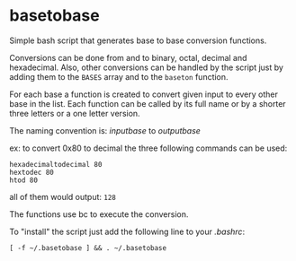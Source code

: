 # basetobase
Simple bash script that generates base to base conversion functions.

Conversions can be done from and to binary, octal, decimal and hexadecimal.
Also, other conversions can be handled by the script just by adding them to
the `BASES` array and to the `baseton` function.

For each base a function is created to convert given input to every
other base in the list. Each function can be called by its full name
or by a shorter three letters or a one letter version.

The naming convention is: *inputbase* to *outputbase*

ex: to convert 0x80 to decimal the three following commands can be used:
```
hexadecimaltodecimal 80
hextodec 80
htod 80
```
all of them would output: `128`

The functions use bc to execute the conversion.

To "install" the script just add the following line to your *.bashrc*:
```
[ -f ~/.basetobase ] && . ~/.basetobase
```

